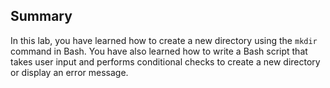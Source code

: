 ## Summary

In this lab, you have learned how to create a new directory using the `mkdir` command in Bash. You have also learned how to write a Bash script that takes user input and performs conditional checks to create a new directory or display an error message.
